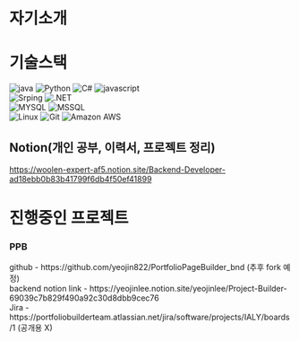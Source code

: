 <!--
**JIWON0813/JIWON0813** is a ✨ _special_ ✨ repository because its `README.md` (this file) appears on your GitHub profile.

Here are some ideas to get you started:

- 🔭 I’m currently working on ...
- 🌱 I’m currently learning ...
- 👯 I’m looking to collaborate on ...
- 🤔 I’m looking for help with ...
- 💬 Ask me about ...
- 📫 How to reach me: ...
- 😄 Pronouns: ...
- ⚡ Fun fact: ...
-->

<h1>자기소개</h1>

# 기술스택
<p>
  <img alt="java" src="https://img.shields.io/badge/Java-007396?style=flat-square&logo=Java&logoColor=white" />
  <img alt="Python" src="https://img.shields.io/badge/Python-3776AB?style=flat-square&logo=Python&logoColor=white">
  <img alt="C#" src="https://img.shields.io/badge/C Sharp-239120?style=flat-square&logo=C Sharp&logoColor=white">
  <img alt="javascript" src="https://img.shields.io/badge/Javascript-F7DF1E?style=flat-square&logo=Javascript&logoColor=black" />
  <br>
  <img alt="Srping" src="https://img.shields.io/badge/Spring-6DB33F?style=flat-square&logo=Spring&logoColor=white" />
  <img alt=".NET" src="https://img.shields.io/badge/.NET-512BD4?style=flat-square&logo=.NET&logoColor=white">
  <br>
  <img alt="MYSQL" src="https://img.shields.io/badge/Mysql-4479A1?style=flat-square&logo=Mysql&logoColor=white" />
  <img alt="MSSQL" src="https://img.shields.io/badge/MSSQL-CC2927?style=flat-square&logo=Microsoft SQL Server&logoColor=white" />
  <br>
  <img alt="Linux" src="https://img.shields.io/badge/Linux-FCC624?style=flat-square&logo=Linux&logoColor=white" />
  <img alt="Git" src="https://img.shields.io/badge/Git-F05032?style=flat-square&logo=Git&logoColor=white" />
  <img alt="Amazon AWS" src="https://img.shields.io/badge/Amazon AWS-FECC00?style=flat-square&logo=Amazon AWS&logoColor=white" />
<!--   <br>
  <img alt="IntelliJ IDEA" src="https://img.shields.io/badge/IntelliJ IDEA-000000?style=flat-square&logo=IntelliJ IDEA&logoColor=white" />
  <img alt="Visual Studio IDEA" src="https://img.shields.io/badge/Visual Studio-5C2D91?style=flat-square&logo=Visual Studio&logoColor=white" />
  <img alt="Visual Studio Code" src="https://img.shields.io/badge/Visual Studio Code-007ACC?style=flat-square&logo=Visual Studio Code&logoColor=white" />
  <img alt="PyCharm" src="https://img.shields.io/badge/PyCharm-000000?style=flat-square&logo=PyCharm&logoColor=white" />
  <br> -->
</p>
 

<!-- # backjoon-coding-test(2022.06.17 시작) -->

<!-- [![Solved.ac 프로필](http://mazassumnida.wtf/api/v2/generate_badge?boj=kkjim1324)](https://solved.ac/kkjim1324) -->

<!-- # 프로그래머스 이력서 -->
<!-- https://career.programmers.co.kr/pr/kkjim1324_8063 -->

## Notion(개인 공부, 이력서, 프로젝트 정리)  
https://woolen-expert-af5.notion.site/Backend-Developer-ad18ebb0b83b41799f6db4f50ef41899  
  
# 진행중인 프로젝트

<h3>PPB</h3>
github - https://github.com/yeojin822/PortfolioPageBuilder_bnd (추후 fork 예정)<br>
backend notion link - https://yeojinlee.notion.site/yeojinlee/Project-Builder-69039c7b829f490a92c30d8dbb9cec76<br>
Jira - https://portfoliobuilderteam.atlassian.net/jira/software/projects/IALY/boards/1 (공개용 X)  

